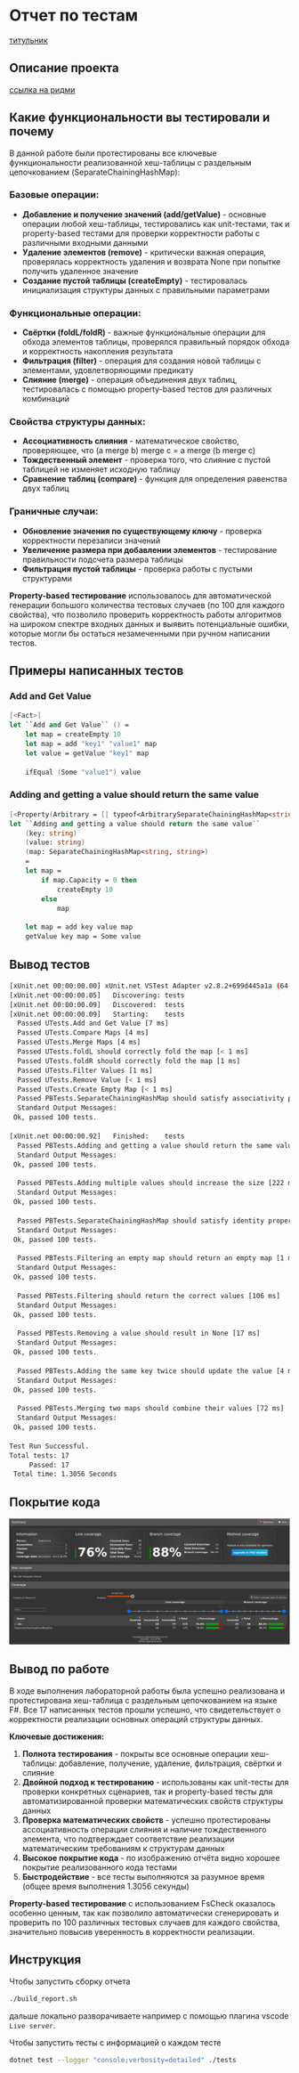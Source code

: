 # Отчет по тестам

[титульник](title.pdf)

## Описание проекта

[ссылка на ридми](README.md)

## Какие функциональности вы тестировали и почему

В данной работе были протестированы все ключевые функциональности реализованной хеш-таблицы с раздельным цепочкованием (SeparateChainingHashMap):

### Базовые операции:
- **Добавление и получение значений (add/getValue)** - основные операции любой хеш-таблицы, тестировались как unit-тестами, так и property-based тестами для проверки корректности работы с различными входными данными
- **Удаление элементов (remove)** - критически важная операция, проверялась корректность удаления и возврата None при попытке получить удаленное значение
- **Создание пустой таблицы (createEmpty)** - тестировалась инициализация структуры данных с правильными параметрами

### Функциональные операции:
- **Свёртки (foldL/foldR)** - важные функциональные операции для обхода элементов таблицы, проверялся правильный порядок обхода и корректность накопления результата
- **Фильтрация (filter)** - операция для создания новой таблицы с элементами, удовлетворяющими предикату
- **Слияние (merge)** - операция объединения двух таблиц, тестировалась с помощью property-based тестов для различных комбинаций

### Свойства структуры данных:
- **Ассоциативность слияния** - математическое свойство, проверяющее, что (a merge b) merge c = a merge (b merge c)
- **Тождественный элемент** - проверка того, что слияние с пустой таблицей не изменяет исходную таблицу
- **Сравнение таблиц (compare)** - функция для определения равенства двух таблиц

### Граничные случаи:
- **Обновление значения по существующему ключу** - проверка корректности перезаписи значений
- **Увеличение размера при добавлении элементов** - тестирование правильности подсчета размера таблицы
- **Фильтрация пустой таблицы** - проверка работы с пустыми структурами

**Property-based тестирование** использовалось для автоматической генерации большого количества тестовых случаев (по 100 для каждого свойства), что позволило проверить корректность работы алгоритмов на широком спектре входных данных и выявить потенциальные ошибки, которые могли бы остаться незамеченными при ручном написании тестов.

## Примеры написанных тестов

### Add and Get Value

```fs
[<Fact>]
let ``Add and Get Value`` () =
    let map = createEmpty 10
    let map = add "key1" "value1" map
    let value = getValue "key1" map

    ifEqual (Some "value1") value
```

### Adding and getting a value should return the same value

```fs
[<Property(Arbitrary = [| typeof<ArbitrarySeparateChainingHashMap<string, string>> |])>]
let ``Adding and getting a value should return the same value``
    (key: string)
    (value: string)
    (map: SeparateChainingHashMap<string, string>)
    =
    let map =
        if map.Capacity = 0 then
            createEmpty 10
        else
            map

    let map = add key value map
    getValue key map = Some value
```

## Вывод тестов

```bash
[xUnit.net 00:00:00.00] xUnit.net VSTest Adapter v2.8.2+699d445a1a (64-bit .NET 8.0.19)
[xUnit.net 00:00:00.05]   Discovering: tests
[xUnit.net 00:00:00.09]   Discovered:  tests
[xUnit.net 00:00:00.09]   Starting:    tests
  Passed UTests.Add and Get Value [7 ms]
  Passed UTests.Compare Maps [4 ms]
  Passed UTests.Merge Maps [4 ms]
  Passed UTests.foldL should correctly fold the map [< 1 ms]
  Passed UTests.foldR should correctly fold the map [1 ms]
  Passed UTests.Filter Values [1 ms]
  Passed UTests.Remove Value [< 1 ms]
  Passed UTests.Create Empty Map [< 1 ms]
  Passed PBTests.SeparateChainingHashMap should satisfy associativity property [170 ms]
  Standard Output Messages:
 Ok, passed 100 tests.

[xUnit.net 00:00:00.92]   Finished:    tests
  Passed PBTests.Adding and getting a value should return the same value [37 ms]
  Standard Output Messages:
 Ok, passed 100 tests.

  Passed PBTests.Adding multiple values should increase the size [222 ms]
  Standard Output Messages:
 Ok, passed 100 tests.

  Passed PBTests.SeparateChainingHashMap should satisfy identity property [119 ms]
  Standard Output Messages:
 Ok, passed 100 tests.

  Passed PBTests.Filtering an empty map should return an empty map [1 ms]
  Standard Output Messages:
 Ok, passed 100 tests.

  Passed PBTests.Filtering should return the correct values [106 ms]
  Standard Output Messages:
 Ok, passed 100 tests.

  Passed PBTests.Removing a value should result in None [17 ms]
  Standard Output Messages:
 Ok, passed 100 tests.

  Passed PBTests.Adding the same key twice should update the value [4 ms]
  Standard Output Messages:
 Ok, passed 100 tests.

  Passed PBTests.Merging two maps should combine their values [72 ms]
  Standard Output Messages:
 Ok, passed 100 tests.

Test Run Successful.
Total tests: 17
     Passed: 17
 Total time: 1.3056 Seconds
```

## Покрытие кода

![покрытие кода тестами](images/report2.png)

## Вывод по работе

В ходе выполнения лабораторной работы была успешно реализована и протестирована хеш-таблица с раздельным цепочкованием на языке F#. Все 17 написанных тестов прошли успешно, что свидетельствует о корректности реализации основных операций структуры данных.

**Ключевые достижения:**

1. **Полнота тестирования** - покрыты все основные операции хеш-таблицы: добавление, получение, удаление, фильтрация, свёртки и слияние
2. **Двойной подход к тестированию** - использованы как unit-тесты для проверки конкретных сценариев, так и property-based тесты для автоматизированной проверки математических свойств структуры данных
3. **Проверка математических свойств** - успешно протестированы ассоциативность операции слияния и наличие тождественного элемента, что подтверждает соответствие реализации математическим требованиям к структурам данных
4. **Высокое покрытие кода** - по изображению отчёта видно хорошее покрытие реализованного кода тестами
5. **Быстродействие** - все тесты выполняются за разумное время (общее время выполнения 1.3056 секунды)

**Property-based тестирование** с использованием FsCheck оказалось особенно ценным, так как позволило автоматически сгенерировать и проверить по 100 различных тестовых случаев для каждого свойства, значительно повысив уверенность в корректности реализации.

## Инструкция

Чтобы запустить сборку отчета
```bash
./build_report.sh
```
дальше локально разворачиваете например с помощью плагина vscode `Live server`.

Чтобы запустить тесты с информацией о каждом тесте
```bash
dotnet test --logger "console;verbosity=detailed" ./tests
```
